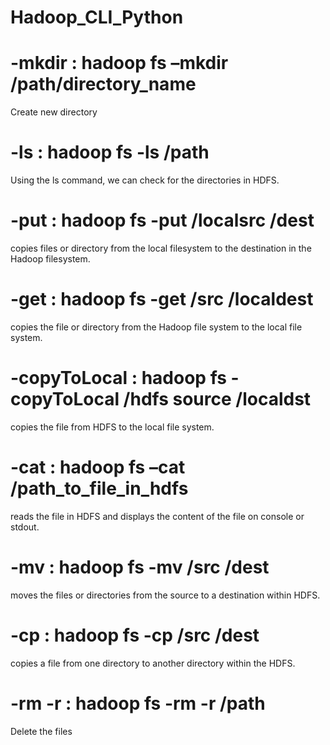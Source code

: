 # Hadoop_CLI_Python

# -mkdir : hadoop fs –mkdir /path/directory_name

Create new directory

# -ls :  hadoop fs -ls /path

Using the ls command, we can check for the directories in HDFS.

# -put : hadoop fs -put /localsrc /dest
  
copies files or directory from the local filesystem to the destination in the Hadoop filesystem.

# -get : hadoop fs -get /src /localdest
  
copies the file or directory from the Hadoop file system to the local file system.
  
# -copyToLocal : hadoop fs -copyToLocal /hdfs source /localdst
  
copies the file from HDFS to the local file system.
  
# -cat : hadoop fs –cat /path_to_file_in_hdfs
  
reads the file in HDFS and displays the content of the file on console or stdout.
  
# -mv : hadoop fs -mv /src /dest
  
moves the files or directories from the source to a destination within HDFS.
  
# -cp : hadoop fs -cp /src /dest
  
copies a file from one directory to another directory within the HDFS.
  
# -rm -r : hadoop fs -rm -r /path
  
Delete the files
